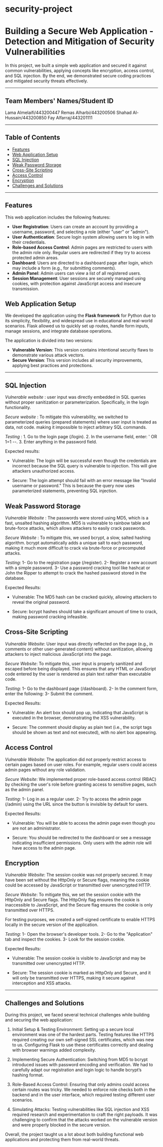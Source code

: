 # security-project

# Building a Secure Web Application - Detection and Mitigation of Security Vulnerabilities

In this project, we built a simple web application and secured it against common vulnerabilities, applying concepts like encryption, access control, and SQL injection. By the end, we demonstrated secure coding practices and mitigated security threats effectively.

---

## Team Members' Names/Student ID
Lama Almelaifi/443200447
Remas Alharbi/443200506
Shahad Al-Hussain/443200850
Fay Alfarraj/443201111

---

## Table of Contents

- [Features](#features)
- [Web Application Setup](#Web-Application-Setup)
- [SQL Injection](#SQL-Injection)
- [Weak Password Storage](#Weak-Password-Storage)
- [Cross-Site Scripting](#Cross-Site-Scripting)
- [Access Control](#Access-Control)
- [Encryption](#Encryption)
- [Challenges and Solutions](#Challenges-and-Solutions)

---

## Features

This web application includes the following features:

- **User Registration**: Users can create an account by providing a username, password, and selecting a role (either "user" or "admin").
- **User Authentication**: Secure login system allowing users to log in with their credentials.
- **Role-based Access Control**: Admin pages are restricted to users with the admin role only. Regular users are redirected if they try to access protected admin areas.
- **Dashboard**: Users are directed to a dashboard page after login, which may include a form (e.g., for submitting comments).
- **Admin Panel**: Admin users can view a list of all registered users.
- **Session Management**: User sessions are securely managed using cookies, with protection against JavaScript access and insecure transmission.


## Web Application Setup

We developed the application using the **Flask framework** for Python due to its simplicity, flexibility, and widespread use in educational and real-world scenarios. Flask allowed us to quickly set up routes, handle form inputs, manage sessions, and integrate database operations.

The application is divided into two versions:

- **Vulnerable Version**: This version contains intentional security flaws to demonstrate various attack vectors.
- **Secure Version**: This version includes all security improvements, applying best practices and protections.

---
## SQL Injection

*Vulnerable website* :
    user input was directly embedded in SQL queries without proper sanitization or parameterization. Specifically, in the login functionality.

*Secure website* :
    To mitigate this vulnerability, we switched to parameterized queries (prepared statements) where user input is treated as data, not code.  making it impossible to inject arbitrary SQL commands.

*Testing* :
    1. Go to the login page (/login).
    2. In the username field, enter: ' OR 1=1 --.
    3. Enter anything in the password field.
        
  Expected results:

  - Vulnerable: The login will be successful even though the credentials are incorrect because the SQL query is vulnerable to injection. This will give attackers unauthorized access.

  - Secure: The login attempt should fail with an error message like "Invalid username or password." This is because the query now uses parameterized statements, preventing SQL injection.

## Weak Password Storage

*Vulnerable Website* :
    The passwords were stored using MD5, which is a fast, unsalted hashing algorithm. MD5 is vulnerable to rainbow table and brute-force attacks, which allows attackers to easily crack passwords.

*Secure Website* :
    To mitigate this, we used bcrypt, a slow, salted hashing algorithm. bcrypt automatically adds a unique salt to each password, making it much more difficult to crack via brute-force or precomputed attacks.

*Testing*:
    1- Go to the registration page (/register).
    2- Register a new account with a simple password.
    3- Use a password cracking tool like hashcat or John the Ripper to attempt to crack the hashed password stored in the database.

  Expected Results:

  - Vulnerable: The MD5 hash can be cracked quickly, allowing attackers to reveal the original password.

  - Secure: bcrypt hashes should take a significant amount of time to crack, making password cracking infeasible.


## Cross-Site Scripting

*Vulnerable Website*:
    User input was directly reflected on the page (e.g., in comments or other user-generated content) without sanitization, allowing attackers to inject malicious JavaScript into the page.

*Secure Website*:
    To mitigate this, user input is properly sanitized and escaped before being displayed. This ensures that any HTML or JavaScript code entered by the user is rendered as plain text rather than executable code.

*Testing*:
    1- Go to the dashboard page (/dashboard).
    2- In the comment form, enter the following:
        <script>alert('XSS Attack!')</script>
    3- Submit the comment.

  Expected Results:

  - Vulnerable: An alert box should pop up, indicating that JavaScript is executed in the browser, demonstrating the XSS vulnerability.

  - Secure: The comment should display as plain text (i.e., the script tags should be shown as text and not executed), with no alert box appearing.

## Access Control

*Vulnerable Website*:
    The application did not properly restrict access to certain pages based on user roles. For example, regular users could access admin pages without any role validation.

*Secure Website*:
    We implemented proper role-based access control (RBAC) by checking the user's role before granting access to sensitive pages, such as the admin panel.

*Testing*:
    1- Log in as a regular user.
    2- Try to access the admin page (/admin) using the URL since the button is invisible by default for users.

  Expected Results:

  - Vulnerable: You will be able to access the admin page even though you are not an administrator.

  - Secure: You should be redirected to the dashboard or see a message indicating insufficient permissions. Only users with the admin role will have access to the admin page.

## Encryption

*Vulnerable Website*:
    The session cookie was not properly secured. It may have been set without the HttpOnly or Secure flags, meaning the cookie could be accessed by JavaScript or transmitted over unencrypted HTTP.

*Secure Website*:
    To mitigate this, we set the session cookie with the HttpOnly and Secure flags. The HttpOnly flag ensures the cookie is inaccessible to JavaScript, and the Secure flag ensures the cookie is only transmitted over HTTPS.

  For testing purposes, we created a self-signed certificate to enable HTTPS locally in the secure version of the application.

*Testing*:
    1- Open the browser's developer tools.
    2- Go to the "Application" tab and inspect the cookies.
    3- Look for the session cookie.

  Expected Results:

  - Vulnerable: The session cookie is visible to JavaScript and may be transmitted over unencrypted HTTP.

  - Secure: The session cookie is marked as HttpOnly and Secure, and it will only be transmitted over HTTPS, making it secure against interception and XSS attacks.


---

## Challenges and Solutions

During this project, we faced several technical challenges while building and securing the web application:

  1. Initial Setup & Testing Environment: Setting up a secure local environment was one of the hardest parts. Testing features like HTTPS required creating our own self-signed SSL certificates, which was new to us. Configuring Flask to use these certificates correctly and dealing with browser warnings added complexity.

  2. Implementing Secure Authentication: Switching from MD5 to bcrypt introduced issues with password encoding and verification. We had to carefully adapt our registration and login logic to handle bcrypt’s hashing format.

  3. Role-Based Access Control: Ensuring that only admins could access certain routes was tricky. We needed to enforce role checks both in the backend and in the user interface, which required testing different user scenarios.

  4. Simulating Attacks: Testing vulnerabilities like SQL injection and XSS required research and experimentation to craft the right payloads. It was challenging to confirm that the attacks worked on the vulnerable version and were properly blocked in the secure version.

Overall, the project taught us a lot about both building functional web applications and protecting them from real-world threats.
